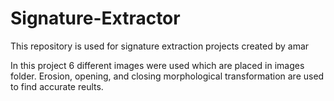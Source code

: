 # Signature-Extractor
This repository is used for signature extraction projects created by amar


In this project 6 different images were used which are placed in images folder.
Erosion, opening, and closing morphological transformation are used to find accurate reults.

